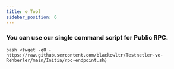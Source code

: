 ```yaml
---
title: ⚙️ Tool
sidebar_position: 6
---
```


### You can use our single command script for Public RPC.
```
bash <(wget -qO - https://raw.githubusercontent.com/blackowltr/Testnetler-ve-Rehberler/main/Initia/rpc-endpoint.sh)
```
